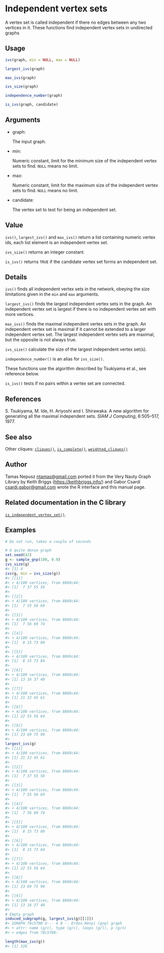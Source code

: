 # Independent vertex sets

A vertex set is called independent if there no edges between any two
vertices in it. These functions find independent vertex sets in
undirected graphs

## Usage

``` r
ivs(graph, min = NULL, max = NULL)

largest_ivs(graph)

max_ivs(graph)

ivs_size(graph)

independence_number(graph)

is_ivs(graph, candidate)
```

## Arguments

- graph:

  The input graph.

- min:

  Numeric constant, limit for the minimum size of the independent vertex
  sets to find. `NULL` means no limit.

- max:

  Numeric constant, limit for the maximum size of the independent vertex
  sets to find. `NULL` means no limit.

- candidate:

  The vertex set to test for being an independent set.

## Value

`ivs()`, `largest_ivs()` and `max_ivs()` return a list containing
numeric vertex ids, each list element is an independent vertex set.

`ivs_size()` returns an integer constant.

`is_ivs()` returns `TRUE` if the candidate vertex set forms an
independent set.

## Details

`ivs()` finds all independent vertex sets in the network, obeying the
size limitations given in the `min` and `max` arguments.

`largest_ivs()` finds the largest independent vertex sets in the graph.
An independent vertex set is largest if there is no independent vertex
set with more vertices.

`max_ivs()` finds the maximal independent vertex sets in the graph. An
independent vertex set is maximal if it cannot be extended to a larger
independent vertex set. The largest independent vertex sets are maximal,
but the opposite is not always true.

`ivs_size()` calculate the size of the largest independent vertex
set(s).

`independence_number()` is an alias for `ivs_size()`.

These functions use the algorithm described by Tsukiyama et al., see
reference below.

`is_ivs()` tests if no pairs within a vertex set are connected.

## References

S. Tsukiyama, M. Ide, H. Ariyoshi and I. Shirawaka. A new algorithm for
generating all the maximal independent sets. *SIAM J Computing*,
6:505–517, 1977.

## See also

Other cliques: [`cliques()`](https://r.igraph.org/reference/cliques.md),
[`is_complete()`](https://r.igraph.org/reference/is_complete.md),
[`weighted_cliques()`](https://r.igraph.org/reference/weighted_cliques.md)

## Author

Tamas Nepusz <ntamas@gmail.com> ported it from the Very Nauty Graph
Library by Keith Briggs (<https://keithbriggs.info/>) and Gabor Csardi
<csardi.gabor@gmail.com> wrote the R interface and this manual page.

## Related documentation in the C library

[`is_independent_vertex_set()`](https://igraph.org/c/html/latest/igraph-Cliques.html#igraph_is_independent_vertex_set).

## Examples

``` r
# Do not run, takes a couple of seconds

# A quite dense graph
set.seed(42)
g <- sample_gnp(100, 0.9)
ivs_size(g)
#> [1] 4
ivs(g, min = ivs_size(g))
#> [[1]]
#> + 4/100 vertices, from 8869c44:
#> [1]  7 37 55 56
#> 
#> [[2]]
#> + 4/100 vertices, from 8869c44:
#> [1]  7 55 56 69
#> 
#> [[3]]
#> + 4/100 vertices, from 8869c44:
#> [1]  7 56 69 74
#> 
#> [[4]]
#> + 4/100 vertices, from 8869c44:
#> [1]  8 15 73 80
#> 
#> [[5]]
#> + 4/100 vertices, from 8869c44:
#> [1]  8 15 73 84
#> 
#> [[6]]
#> + 4/100 vertices, from 8869c44:
#> [1] 13 16 37 40
#> 
#> [[7]]
#> + 4/100 vertices, from 8869c44:
#> [1] 21 32 45 61
#> 
#> [[8]]
#> + 4/100 vertices, from 8869c44:
#> [1] 22 55 56 64
#> 
#> [[9]]
#> + 4/100 vertices, from 8869c44:
#> [1] 23 69 75 90
#> 
largest_ivs(g)
#> [[1]]
#> + 4/100 vertices, from 8869c44:
#> [1] 21 32 45 61
#> 
#> [[2]]
#> + 4/100 vertices, from 8869c44:
#> [1]  7 37 55 56
#> 
#> [[3]]
#> + 4/100 vertices, from 8869c44:
#> [1]  7 55 56 69
#> 
#> [[4]]
#> + 4/100 vertices, from 8869c44:
#> [1]  7 56 69 74
#> 
#> [[5]]
#> + 4/100 vertices, from 8869c44:
#> [1]  8 15 73 80
#> 
#> [[6]]
#> + 4/100 vertices, from 8869c44:
#> [1]  8 15 73 84
#> 
#> [[7]]
#> + 4/100 vertices, from 8869c44:
#> [1] 22 55 56 64
#> 
#> [[8]]
#> + 4/100 vertices, from 8869c44:
#> [1] 23 69 75 90
#> 
#> [[9]]
#> + 4/100 vertices, from 8869c44:
#> [1] 13 16 37 40
#> 
# Empty graph
induced_subgraph(g, largest_ivs(g)[[1]])
#> IGRAPH 78c5f08 U--- 4 0 -- Erdos-Renyi (gnp) graph
#> + attr: name (g/c), type (g/c), loops (g/l), p (g/n)
#> + edges from 78c5f08:

length(max_ivs(g))
#> [1] 326
```
